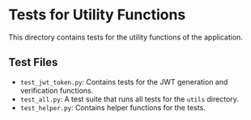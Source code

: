 # Tests for Utility Functions

This directory contains tests for the utility functions of the application.

## Test Files

- `test_jwt_token.py`: Contains tests for the JWT generation and verification functions.
- `test_all.py`: A test suite that runs all tests for the `utils` directory.
- `test_helper.py`: Contains helper functions for the tests.
